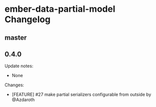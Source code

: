 # ember-data-partial-model Changelog

## master

## 0.4.0

Update notes:

  - None

Changes:
  - [FEATURE] #27 make partial serializers configurable from outside by @Azdaroth
